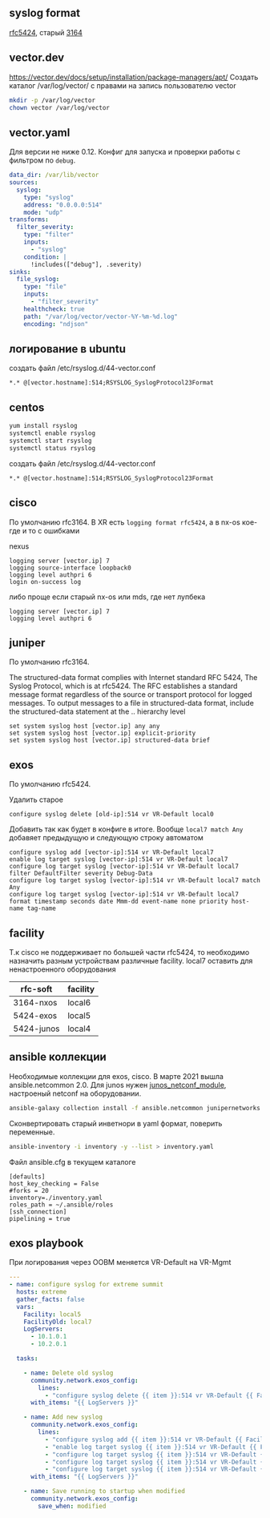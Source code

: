 ## syslog format

[rfc5424](https://tools.ietf.org/html/rfc5424), старый [3164](https://tools.ietf.org/html/rfc3164)

## vector.dev

https://vector.dev/docs/setup/installation/package-managers/apt/
Создать каталог /var/log/vector/ с правами на запись пользователю vector
```bash
mkdir -p /var/log/vector
chown vector /var/log/vector
```

## vector.yaml

Для версии не ниже 0.12.
Конфиг для запуска и проверки работы с фильтром по `debug`.

```yaml
data_dir: /var/lib/vector
sources:
  syslog:
    type: "syslog"
    address: "0.0.0.0:514"
    mode: "udp"
transforms:
  filter_severity:
    type: "filter"
    inputs:
      - "syslog"
    condition: |
      !includes(["debug"], .severity)
sinks:
  file_syslog:
    type: "file"
    inputs:
      - "filter_severity"
    healthcheck: true
    path: "/var/log/vector/vector-%Y-%m-%d.log"
    encoding: "ndjson"
```

## логирование в ubuntu

создать файл /etc/rsyslog.d/44-vector.conf
```text
*.* @[vector.hostname]:514;RSYSLOG_SyslogProtocol23Format
```
## centos

```bash
yum install rsyslog
systemctl enable rsyslog
systemctl start rsyslog
systemctl status rsyslog
```
создать файл /etc/rsyslog.d/44-vector.conf
```text
*.* @[vector.hostname]:514;RSYSLOG_SyslogProtocol23Format
```

## cisco

По умолчанию rfc3164. В XR есть `logging format rfc5424`, а в nx-os кое-где и то с ошибками

nexus
```text
logging server [vector.ip] 7
logging source-interface loopback0
logging level authpri 6
login on-success log
```
либо проще если старый nx-os или mds, где нет лупбека
```text
logging server [vector.ip] 7
logging level authpri 6
```

## juniper

По умолчанию rfc3164.

The structured-data format complies with Internet standard RFC 5424, The Syslog Protocol, which is at rfc5424.
The RFC establishes a standard message format regardless of the source or transport protocol for logged messages.
To output messages to a file in structured-data format, include the structured-data statement at the .. hierarchy level

```text
set system syslog host [vector.ip] any any
set system syslog host [vector.ip] explicit-priority
set system syslog host [vector.ip] structured-data brief
```

## exos

По умолчанию rfc5424.

Удалить старое
```text
configure syslog delete [old-ip]:514 vr VR-Default local0
```
Добавить так как будет в конфиге в итоге. Вообще `local7 match Any` добавяет предыдущую и следующую строку автоматом
```text
configure syslog add [vector-ip]:514 vr VR-Default local7
enable log target syslog [vector-ip]:514 vr VR-Default local7
configure log target syslog [vector-ip]:514 vr VR-Default local7 filter DefaultFilter severity Debug-Data
configure log target syslog [vector-ip]:514 vr VR-Default local7 match Any
configure log target syslog [vector-ip]:514 vr VR-Default local7 format timestamp seconds date Mmm-dd event-name none priority host-name tag-name
```

## facility

Т.к cisco не поддерживает по большей части rfc5424, то необходимо назначить разным устройствам различные facility.
local7 оставить для ненастроенного оборудования

rfc-soft | facility
---|---
3164-nxos | local6
5424-exos | local5
5424-junos | local4

## ansible коллекции

Необходимые коллекции для exos, cisco. В марте 2021 вышла ansible.netcommon 2.0.
Для junos нужен [junos_netconf_module](https://docs.ansible.com/ansible/latest/collections/junipernetworks/junos/junos_netconf_module.html), настроеный netconf на оборудовании.
```sh
ansible-galaxy collection install -f ansible.netcommon junipernetworks.junos cisco.nxos
```
Сконвертировать старый инветнори в yaml формат, поверить переменные.
```sh
ansible-inventory -i inventory -y --list > inventory.yaml
```
Файл ansible.cfg в текущем каталоге
```text
[defaults]
host_key_checking = False
#forks = 20
inventory=./inventory.yaml
roles_path = ~/.ansible/roles
[ssh_connection]
pipelining = true
```

## exos playbook

При логирования через OOBM меняется VR-Default на VR-Mgmt

```yaml
---
- name: configure syslog for extreme summit
  hosts: extreme
  gather_facts: false
  vars:
    Facility: local5
    FacilityOld: local7
    LogServers:
      - 10.1.0.1
      - 10.2.0.1

  tasks:

    - name: Delete old syslog
      community.network.exos_config:
        lines:
          - "configure syslog delete {{ item }}:514 vr VR-Default {{ FacilityOld }}"
      with_items: "{{ LogServers }}"

    - name: Add new syslog
      community.network.exos_config:
        lines:
          - "configure syslog add {{ item }}:514 vr VR-Default {{ Facility }}"
          - "enable log target syslog {{ item }}:514 vr VR-Default {{ Facility }}"
          - "configure log target syslog {{ item }}:514 vr VR-Default {{ Facility }} filter DefaultFilter severity Debug-Data"
          - "configure log target syslog {{ item }}:514 vr VR-Default {{ Facility }} match Any"
          - "configure log target syslog {{ item }}:514 vr VR-Default {{ Facility }} format timestamp seconds date Mmm-dd event-name none priority host-name tag-name"
      with_items: "{{ LogServers }}"

    - name: Save running to startup when modified
      community.network.exos_config:
        save_when: modified
```
